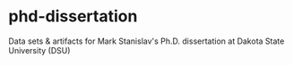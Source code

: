 # phd-dissertation
Data sets &amp; artifacts for Mark Stanislav's Ph.D. dissertation at Dakota State University (DSU)
